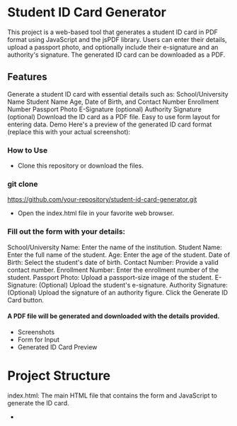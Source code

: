 # Student ID Card Generator
This project is a web-based tool that generates a student ID card in PDF format using JavaScript and the jsPDF library. Users can enter their details, upload a passport photo, and optionally include their e-signature and an authority's signature. The generated ID card can be downloaded as a PDF.

## Features
Generate a student ID card with essential details such as:
School/University Name
Student Name
Age, Date of Birth, and Contact Number
Enrollment Number
Passport Photo
E-Signature (optional)
Authority Signature (optional)
Download the ID card as a PDF file.
Easy to use form layout for entering data.
Demo
Here's a preview of the generated ID card format (replace this with your actual screenshot):


### How to Use
- Clone this repository or download the files.

### git clone 
https://github.com/your-repository/student-id-card-generator.git

- Open the index.html file in your favorite web browser.

### Fill out the form with your details:

School/University Name: Enter the name of the institution.
Student Name: Enter the full name of the student.
Age: Enter the age of the student.
Date of Birth: Select the student's date of birth.
Contact Number: Provide a valid contact number.
Enrollment Number: Enter the enrollment number of the student.
Passport Photo: Upload a passport-size image of the student.
E-Signature: (Optional) Upload the student's e-signature.
Authority Signature: (Optional) Upload the signature of an authority figure.
Click the Generate ID Card button.

#### A PDF file will be generated and downloaded with the details provided.

- Screenshots
- Form for Input
-  Generated ID Card Preview

# Project Structure
index.html: The main HTML file that contains the form and JavaScript to generate the ID card.
- <style>: Contains the styling for the form (if any custom styling is needed)....

- <Stript>: JavaScript file that handles form submission and PDF generation using jsPDF.
jspdf.min.js: External library to generate PDF documents.
Libraries Used
jsPDF: A popular library for generating PDF files in the browser.
License
This project is licensed under the MIT License - see the LICENSE file for details.
## View 
![logo](view.png)

## output
![logo](ouput.png)
